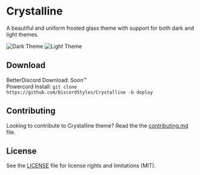 # Crystalline

A beautiful and uniform frosted glass theme with support for both dark and light themes.

![Dark Theme](https://i.imgur.com/UzbOWdo.jpeg)
![Light Theme](https://i.imgur.com/6qiqGjH.jpeg)

## Download

BetterDiscord Download: Soon:tm:  
Powercord Install: `git clone https://github.com/DiscordStyles/Crystalline -b deploy`

## Contributing

Looking to contribute to Crystalline theme? Read the the [contributing.md](https://github.com/DiscordStyles/Crystalline/blob/main/CONTRIBUTING.md) file.

## License

See the [LICENSE](https://github.com/DiscordStyles/Crystalline/blob/main/LICENSE.md) file for license rights and limitations (MIT).
